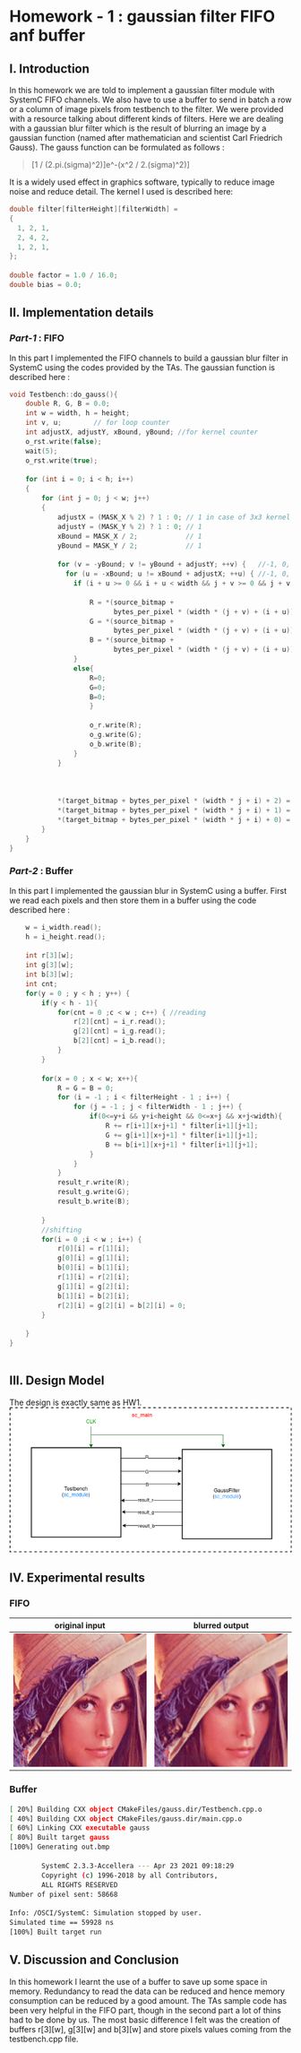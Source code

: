 # Homework - 1 : gaussian filter FIFO anf buffer

## I. Introduction
In this homework we are told to implement a gaussian filter module with SystemC FIFO channels. We also have to use a buffer to send in batch a row or a column of image pixels from testbench to the filter. We were provided with a resource talking about different kinds of filters. Here we are dealing with a gaussian blur filter which is the result of blurring an image by a gaussian function (named after mathematician and scientist Carl Friedrich Gauss). The gauss function can be formulated as follows : 
>[1 / (2.pi.(sigma)^2)]e^-(x^2 / 2.(sigma)^2)]


It is a widely used effect in graphics software, typically to reduce image noise and reduce detail. The kernel I used is described here: 

```c++
double filter[filterHeight][filterWidth] =
{
  1, 2, 1,
  2, 4, 2,
  1, 2, 1,
};

double factor = 1.0 / 16.0;
double bias = 0.0;
```

## II. Implementation details
### _Part-1_ : FIFO

In this part I implemented the FIFO channels to build a gaussian blur filter in SystemC using the codes provided by the TAs.  The gaussian function is described here : 

```c++
void Testbench::do_gauss(){
    double R, G, B = 0.0;
    int w = width, h = height;
    int v, u;        // for loop counter
    int adjustX, adjustY, xBound, yBound; //for kernel counter
    o_rst.write(false);
    wait(5);
    o_rst.write(true);
    
    for (int i = 0; i < h; i++)
    {
        for (int j = 0; j < w; j++)
        {
            adjustX = (MASK_X % 2) ? 1 : 0; // 1 in case of 3x3 kernel
            adjustY = (MASK_Y % 2) ? 1 : 0; // 1
            xBound = MASK_X / 2;            // 1
            yBound = MASK_Y / 2;            // 1
           
            for (v = -yBound; v != yBound + adjustY; ++v) {   //-1, 0, 1
              for (u = -xBound; u != xBound + adjustX; ++u) { //-1, 0, 1
                if (i + u >= 0 && i + u < width && j + v >= 0 && j + v < height) {

                    R = *(source_bitmap +
                          bytes_per_pixel * (width * (j + v) + (i + u)) + 2);
                    G = *(source_bitmap +
                          bytes_per_pixel * (width * (j + v) + (i + u)) + 1);
                    B = *(source_bitmap +
                          bytes_per_pixel * (width * (j + v) + (i + u)) + 0);
                }
                else{
                    R=0;
                    G=0;
                    B=0;
                    }
                    
                    o_r.write(R);
                    o_g.write(G);
                    o_b.write(B);
                }
            }
            
            
            
            *(target_bitmap + bytes_per_pixel * (width * j + i) + 2) = int (i_result_r.read());
            *(target_bitmap + bytes_per_pixel * (width * j + i) + 1) = int (i_result_g.read());
            *(target_bitmap + bytes_per_pixel * (width * j + i) + 0) = int (i_result_b.read());
        }
    }
}
```

### _Part-2_ : Buffer

In this part I implemented the gaussian blur in SystemC using a buffer. First we read each pixels and then store them in a buffer using the code described here : 

```c++
    w = i_width.read();
    h = i_height.read();

    int r[3][w];
    int g[3][w];
    int b[3][w];
    int cnt;
    for(y = 0 ; y < h ; y++) {    
        if(y < h - 1){
            for(cnt = 0 ;c < w ; c++) { //reading
                r[2][cnt] = i_r.read();
                g[2][cnt] = i_g.read();
                b[2][cnt] = i_b.read();
            }
        }
        
        for(x = 0 ; x < w; x++){
            R = G = B = 0;
            for (i = -1 ; i < filterHeight - 1 ; i++) {
                for (j = -1 ; j < filterWidth - 1 ; j++) {
                    if(0<=y+i && y+i<height && 0<=x+j && x+j<width){
                        R += r[i+1][x+j+1] * filter[i+1][j+1];
                        G += g[i+1][x+j+1] * filter[i+1][j+1];
                        B += b[i+1][x+j+1] * filter[i+1][j+1];
                    }
                }
            }
            result_r.write(R);
            result_g.write(G);
            result_b.write(B);
            
        }
        //shifting
        for(i = 0 ;i < w ; i++) { 
            r[0][i] = r[1][i];
            g[0][i] = g[1][i];
            b[0][i] = b[1][i];
            r[1][i] = r[2][i];
            g[1][i] = g[2][i];
            b[1][i] = b[2][i];
            r[2][i] = g[2][i] = b[2][i] = 0;
        }
        
    }
}
 
```

## III. Design Model
The design is exactly same as HW1. 
![design](hw2.png)



## IV. Experimental results
### FIFO 
|original input | blurred output|
|---------------|---------------|
|![i](lena.bmp)|![o](out.bmp)|

### Buffer
```sh
[ 20%] Building CXX object CMakeFiles/gauss.dir/Testbench.cpp.o
[ 40%] Building CXX object CMakeFiles/gauss.dir/main.cpp.o
[ 60%] Linking CXX executable gauss
[ 80%] Built target gauss
[100%] Generating out.bmp

        SystemC 2.3.3-Accellera --- Apr 23 2021 09:18:29
        Copyright (c) 1996-2018 by all Contributors,
        ALL RIGHTS RESERVED
Number of pixel sent: 58668

Info: /OSCI/SystemC: Simulation stopped by user.
Simulated time == 59928 ns
[100%] Built target run
```
## V. Discussion and Conclusion
In this homework I learnt the use of a buffer to save up some space in memory. Redundancy to read the data can be reduced and hence memory consumption can be reduced by a good amount. The TAs sample code has been very helpful in the FIFO part, though in the second part a lot of thins had to be done by us. The most basic difference I felt was the creation of buffers r[3][w], g[3][w] and b[3][w] and store pixels values coming from the testbench.cpp file.  

